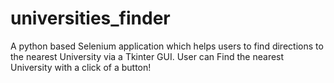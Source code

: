 # universities_finder
A python based Selenium application which helps users to find directions to the nearest University via a Tkinter GUI.  User can Find the nearest University with a click of a button!
